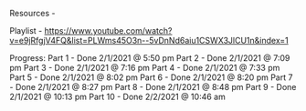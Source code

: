 Resources - 

Playlist -
https://www.youtube.com/watch?v=e9jRfgjV4FQ&list=PLWms45O3n--5vDnNd6aiu1CSWX3JlCU1n&index=1

Progress:
Part 1 - Done 2/1/2021 @ 5:50 pm
Part 2 - Done 2/1/2021 @ 7:09 pm
Part 3 - Done 2/1/2021 @ 7:16 pm
Part 4 - Done 2/1/2021 @ 7:33 pm
Part 5 - Done 2/1/2021 @ 8:02 pm
Part 6 - Done 2/1/2021 @ 8:20 pm
Part 7 - Done 2/1/2021 @ 8:27 pm
Part 8  - Done 2/1/2021 @ 8:48 pm
Part 9 - Done 2/1/2021 @ 10:13 pm
Part 10 - Done 2/2/2021 @ 10:46 am